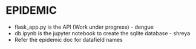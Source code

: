 # EPIDEMIC

- flask_app.py is the API (Work under progress) - dengue
- db.ipynb is the jupyter notebook to create the sqlite database - shreya 
- Refer the epidemic doc for datafield names


